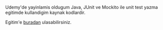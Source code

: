 Udemy'de yayinlamis oldugum Java, JUnit ve Mockito ile unit test yazma egitimde kullandigim kaynak kodlardir.

Egitim'e [buradan](https://www.udemy.com/java-unit-test-egitimi/) ulasabilirsiniz.

